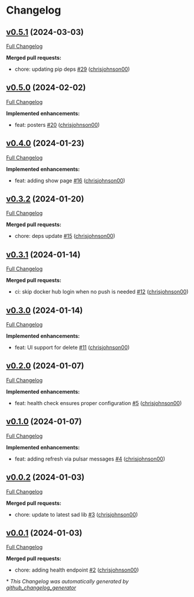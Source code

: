 # Changelog

## [v0.5.1](https://github.com/chrisjohnson00/plex-sad-ui/tree/v0.5.1) (2024-03-03)

[Full Changelog](https://github.com/chrisjohnson00/plex-sad-ui/compare/v0.5.0...v0.5.1)

**Merged pull requests:**

- chore: updating pip deps [\#29](https://github.com/chrisjohnson00/plex-sad-ui/pull/29) ([chrisjohnson00](https://github.com/chrisjohnson00))

## [v0.5.0](https://github.com/chrisjohnson00/plex-sad-ui/tree/v0.5.0) (2024-02-02)

[Full Changelog](https://github.com/chrisjohnson00/plex-sad-ui/compare/v0.4.0...v0.5.0)

**Implemented enhancements:**

- feat: posters [\#20](https://github.com/chrisjohnson00/plex-sad-ui/pull/20) ([chrisjohnson00](https://github.com/chrisjohnson00))

## [v0.4.0](https://github.com/chrisjohnson00/plex-sad-ui/tree/v0.4.0) (2024-01-23)

[Full Changelog](https://github.com/chrisjohnson00/plex-sad-ui/compare/v0.3.2...v0.4.0)

**Implemented enhancements:**

- feat: adding show page [\#16](https://github.com/chrisjohnson00/plex-sad-ui/pull/16) ([chrisjohnson00](https://github.com/chrisjohnson00))

## [v0.3.2](https://github.com/chrisjohnson00/plex-sad-ui/tree/v0.3.2) (2024-01-20)

[Full Changelog](https://github.com/chrisjohnson00/plex-sad-ui/compare/v0.3.1...v0.3.2)

**Merged pull requests:**

- chore: deps update [\#15](https://github.com/chrisjohnson00/plex-sad-ui/pull/15) ([chrisjohnson00](https://github.com/chrisjohnson00))

## [v0.3.1](https://github.com/chrisjohnson00/plex-sad-ui/tree/v0.3.1) (2024-01-14)

[Full Changelog](https://github.com/chrisjohnson00/plex-sad-ui/compare/v0.3.0...v0.3.1)

**Merged pull requests:**

- ci: skip docker hub login when no push is needed [\#12](https://github.com/chrisjohnson00/plex-sad-ui/pull/12) ([chrisjohnson00](https://github.com/chrisjohnson00))

## [v0.3.0](https://github.com/chrisjohnson00/plex-sad-ui/tree/v0.3.0) (2024-01-14)

[Full Changelog](https://github.com/chrisjohnson00/plex-sad-ui/compare/v0.2.0...v0.3.0)

**Implemented enhancements:**

- feat: UI support for delete [\#11](https://github.com/chrisjohnson00/plex-sad-ui/pull/11) ([chrisjohnson00](https://github.com/chrisjohnson00))

## [v0.2.0](https://github.com/chrisjohnson00/plex-sad-ui/tree/v0.2.0) (2024-01-07)

[Full Changelog](https://github.com/chrisjohnson00/plex-sad-ui/compare/v0.1.0...v0.2.0)

**Implemented enhancements:**

- feat: health check ensures proper configuration [\#5](https://github.com/chrisjohnson00/plex-sad-ui/pull/5) ([chrisjohnson00](https://github.com/chrisjohnson00))

## [v0.1.0](https://github.com/chrisjohnson00/plex-sad-ui/tree/v0.1.0) (2024-01-07)

[Full Changelog](https://github.com/chrisjohnson00/plex-sad-ui/compare/v0.0.2...v0.1.0)

**Implemented enhancements:**

- feat: adding refresh via pulsar messages [\#4](https://github.com/chrisjohnson00/plex-sad-ui/pull/4) ([chrisjohnson00](https://github.com/chrisjohnson00))

## [v0.0.2](https://github.com/chrisjohnson00/plex-sad-ui/tree/v0.0.2) (2024-01-03)

[Full Changelog](https://github.com/chrisjohnson00/plex-sad-ui/compare/v0.0.1...v0.0.2)

**Merged pull requests:**

- chore: update to latest sad lib [\#3](https://github.com/chrisjohnson00/plex-sad-ui/pull/3) ([chrisjohnson00](https://github.com/chrisjohnson00))

## [v0.0.1](https://github.com/chrisjohnson00/plex-sad-ui/tree/v0.0.1) (2024-01-03)

[Full Changelog](https://github.com/chrisjohnson00/plex-sad-ui/compare/034ce747803a531e9442531be8014c97c732a7e0...v0.0.1)

**Merged pull requests:**

- chore: adding health endpoint [\#2](https://github.com/chrisjohnson00/plex-sad-ui/pull/2) ([chrisjohnson00](https://github.com/chrisjohnson00))



\* *This Changelog was automatically generated by [github_changelog_generator](https://github.com/github-changelog-generator/github-changelog-generator)*
